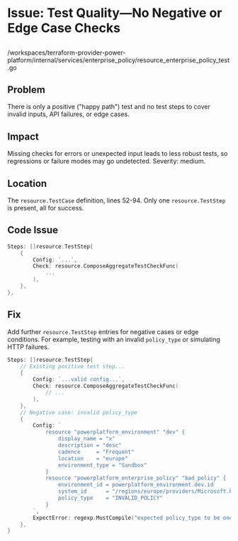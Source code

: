 # Issue: Test Quality—No Negative or Edge Case Checks

## 
/workspaces/terraform-provider-power-platform/internal/services/enterprise_policy/resource_enterprise_policy_test.go

## Problem

There is only a positive ("happy path") test and no test steps to cover invalid inputs, API failures, or edge cases.

## Impact

Missing checks for errors or unexpected input leads to less robust tests, so regressions or failure modes may go undetected. Severity: medium.

## Location

The `resource.TestCase` definition, lines 52-94. Only one `resource.TestStep` is present, all for success.

## Code Issue

```go
Steps: []resource.TestStep{
    {
        Config: `...`,
        Check: resource.ComposeAggregateTestCheckFunc(
            ...
        ),
    },
},
```

## Fix

Add further `resource.TestStep` entries for negative cases or edge conditions. For example, testing with an invalid `policy_type` or simulating HTTP failures.

```go
Steps: []resource.TestStep{
    // Existing positive test step...
    {
        Config: `...valid config...`,
        Check: resource.ComposeAggregateTestCheckFunc(
            // ...
        ),
    },
    // Negative case: invalid policy_type
    {
        Config: `
            resource "powerplatform_environment" "dev" {
                display_name = "x"
                description = "desc"
                cadence     = "Frequent"
                location    = "europe"
                environment_type = "Sandbox"
            }
            resource "powerplatform_enterprise_policy" "bad_policy" {
                environment_id = powerplatform_environment.dev.id
                system_id      = "/regions/europe/providers/Microsoft.PowerPlatform/enterprisePolicies/1234"
                policy_type    = "INVALID_POLICY"
            }
        `,
        ExpectError: regexp.MustCompile("expected policy_type to be one of"),
    },
}
```
